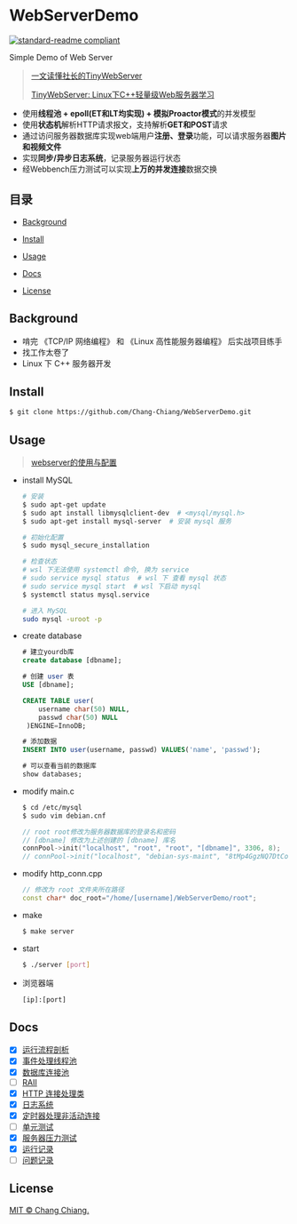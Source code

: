 # WebServerDemo

[![standard-readme compliant](https://img.shields.io/badge/readme%20style-standard-brightgreen.svg?style=flat-square)](https://github.com/Chang-Chiang/WebServerDemo)

Simple Demo of Web Server

> [一文读懂社长的TinyWebServer](https://huixxi.github.io/2020/06/02/小白视角：一文读懂社长的TinyWebServer/)
>
> [TinyWebServer: Linux下C++轻量级Web服务器学习](https://github.com/qinguoyi/TinyWebServer)

+ 使用**线程池 + epoll(ET和LT均实现) + 模拟Proactor模式**的并发模型
+ 使用**状态机**解析HTTP请求报文，支持解析**GET和POST**请求
+ 通过访问服务器数据库实现web端用户**注册、登录**功能，可以请求服务器**图片和视频文件**
+ 实现**同步/异步日志系统**，记录服务器运行状态
+ 经Webbench压力测试可以实现**上万的并发连接**数据交换

## 目录

+ [Background](#background)

+ [Install](#install)
+ [Usage](#usage)
+ [Docs](#docs)
+ [License](#license)

## Background

+ 啃完 《TCP/IP 网络编程》 和 《Linux 高性能服务器编程》 后实战项目练手
+ 找工作太卷了
+ Linux 下 C++ 服务器开发

## Install 

```bash
$ git clone https://github.com/Chang-Chiang/WebServerDemo.git
```

## Usage

> [webserver的使用与配置](https://blog.csdn.net/yingLGG/article/details/121400284)

+ install MySQL

  ```bash
  # 安装
  $ sudo apt-get update
  $ sudo apt install libmysqlclient-dev  # <mysql/mysql.h>
  $ sudo apt-get install mysql-server  # 安装 mysql 服务
  
  # 初始化配置
  $ sudo mysql_secure_installation
  
  # 检查状态  
  # wsl 下无法使用 systemctl 命令, 换为 service
  # sudo service mysql status  # wsl 下 查看 mysql 状态
  # sudo service mysql start  # wsl 下启动 mysql
  $ systemctl status mysql.service
  
  # 进入 MySQL
  sudo mysql -uroot -p
  ```

+ create database

  ```sql
  # 建立yourdb库
  create database [dbname];
  
  # 创建 user 表
  USE [dbname];
  
  CREATE TABLE user(
      username char(50) NULL,
      passwd char(50) NULL
   )ENGINE=InnoDB;
  
  # 添加数据
  INSERT INTO user(username, passwd) VALUES('name', 'passwd');
  
  # 可以查看当前的数据库
  show databases; 
  ```

+ modify main.c

  ```bash
  $ cd /etc/mysql
  $ sudo vim debian.cnf
  ```

  ```c++
  // root root修改为服务器数据库的登录名和密码
  // [dbname] 修改为上述创建的 [dbname] 库名
  connPool->init("localhost", "root", "root", "[dbname]", 3306, 8);
  // connPool->init("localhost", "debian-sys-maint", "8tMp4GgzNQ7DtCo7", "web_server_demo", 3306, 8);
  ```

+ modify http_conn.cpp

  ```c++
  // 修改为 root 文件夹所在路径
  const char* doc_root="/home/[username]/WebServerDemo/root";
  ```

+ make

  ```bash
  $ make server
  ```

+ start

  ```bash
  $ ./server [port]
  ```

+ 浏览器端

  ```bash
  [ip]:[port]
  ```

## Docs

- [x] [运行流程剖析](./docs/01_运行流程剖析.md)
- [x] [事件处理线程池](./docs/02_半同步半反应堆线程池.md)
- [x] [数据库连接池](./docs/03_数据库连接池.md)
- [ ] [RAII](./DOCS/04_RAII.md)
- [x] [HTTP 连接处理类](./docs/05_http连接处理类.md)
- [x] [日志系统](./docs/06_同步异步日志系统.md)
- [x] [定时器处理非活动连接](./docs/07_定时器处理非活动连接.md)
- [ ] [单元测试](./docs/08_单元测试.md)
- [x] [服务器压力测试](./docs/09_服务器压力测试.md)
- [x] [运行记录](./docs/10_运行记录.md)
- [ ] [问题记录](./docs/11_问题记录.md)

## License

[MIT © Chang Chiang.](../LICENSE)

